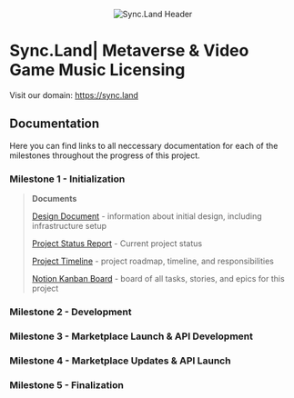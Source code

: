 <p align="center">
  <img src="https://objects-us-east-1.dream.io/website-backup-wsc/Assets/github/2-c17fd7.png" alt="Sync.Land Header">
</p>

# Sync.Land| Metaverse & Video Game Music Licensing
Visit our domain: https://sync.land

## Documentation

Here you can find links to all neccessary documentation for each of the milestones throughout the progress of this project.
### Milestone 1 - Initialization
>**Documents**
>
>[Design Document](M1_Initialization/SyncLand_Design_Report.pdf) - information about initial design, including infrastructure setup
>
>[Project Status Report](M1_Initialization/SyncLand_Project_Timeline.pdf) - Current project status
>
>[Project Timeline](M1_Initialization/SyncLand_Project_Timeline.pdf) - project roadmap, timeline, and responsibilities
>
>[Notion Kanban Board](https://awen-online.notion.site/2196b85886f941cf9f1d951b59ea230c?v=e71479497a5a4ea1810e4bf2c1018451) - board of all tasks, stories, and epics for this project


### Milestone 2 - Development
### Milestone 3 - Marketplace Launch & API Development
### Milestone 4 - Marketplace Updates & API Launch
### Milestone 5 - Finalization
